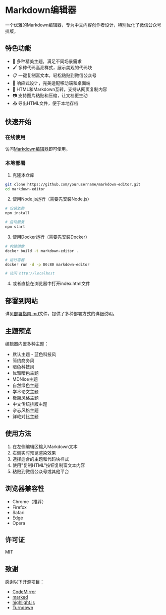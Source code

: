 # Markdown编辑器

一个优雅的Markdown编辑器，专为中文内容创作者设计，特别优化了微信公众号排版。

## 特色功能

- 🎨 多种精美主题，满足不同场景需求
- 🖌️ 多种代码高亮样式，展示美观的代码块
- 📋 一键复制富文本，轻松粘贴到微信公众号
- 📱 响应式设计，完美适配移动端和桌面端
- 🔄 HTML和Markdown互转，支持从网页复制内容
- 📷 支持图片粘贴和压缩，让文档更生动
- 📤 导出HTML文件，便于本地存档

## 快速开始

### 在线使用

访问[Markdown编辑器](https://hejiang288.github.io/markdown-editor)即可使用。

### 本地部署

1. 克隆本仓库
```bash
git clone https://github.com/yourusername/markdown-editor.git
cd markdown-editor
```

2. 使用Node.js运行（需要先安装Node.js）
```bash
# 安装依赖
npm install

# 启动服务
npm start
```

3. 使用Docker运行（需要先安装Docker）
```bash
# 构建镜像
docker build -t markdown-editor .

# 运行容器
docker run -d -p 80:80 markdown-editor

# 访问 http://localhost
```

4. 或者直接在浏览器中打开index.html文件

## 部署到网站

详见[部署指南.md](部署指南.md)文件，提供了多种部署方式的详细说明。

## 主题预览

编辑器内置多种主题：
- 默认主题 - 蓝色科技风
- 简约商务风
- 暗色科技风
- 优雅暗色主题
- MDNice主题
- 自然绿色主题
- 学术论文主题
- 极简风格主题
- 中文传统排版主题
- 杂志风格主题
- 鲜艳对比主题

## 使用方法

1. 在左侧编辑区输入Markdown文本
2. 右侧实时预览渲染效果
3. 选择适合的主题和代码块样式
4. 使用"复制HTML"按钮复制富文本内容
5. 粘贴到微信公众号或其他平台

## 浏览器兼容性

- Chrome（推荐）
- Firefox
- Safari
- Edge
- Opera

## 许可证

MIT

## 致谢

感谢以下开源项目：
- [CodeMirror](https://codemirror.net/)
- [marked](https://marked.js.org/)
- [highlight.js](https://highlightjs.org/)
- [Turndown](https://github.com/mixmark-io/turndown) 
